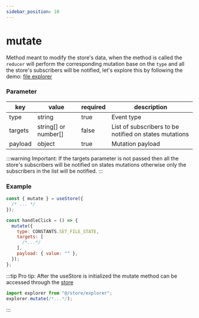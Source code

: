 ```yaml
---
sidebar_position: 10
---
```


# mutate

Method meant to modify the store's data, when the method is called the `reducer` will perform the corresponding mutation base on the `type` and all the store's subscribers will be notified, let's explore this by following the demo: [file explorer](/docs/api/advanced/Example#mutations)

### Parameter

| key     | value                | required | description                                            |
| ------- | -------------------- | -------- | ------------------------------------------------------ |
| type    | string               | true     | Event type                                          |
| targets | string[] or number[] | false    | List of subscribers to be notified on states mutations |
| payload | object               | true     | Mutation payload                                       |

:::warning
Important: If the targets parameter is not passed then all the store's subscribers will be notified on states mutations otherwise only the subscribers in the list will be notified.
:::

### Example

```javascript
const { mutate } = useStore({
  /* ... */
});

const handleClick = () => {
  mutate({
    type: CONSTANTS.SET_FILE_STATE,
    targets: [
      /*...*/
    ],
    payload: { value: "" },
  });
};
```

:::tip
Pro tip: After the useStore is initialized the mutate method can be accessed through the [store](/docs/api/advanced/useStore#store)

```javascript
import explorer from "@/store/explorer";
explorer.mutate(/*...*/);
```
:::

